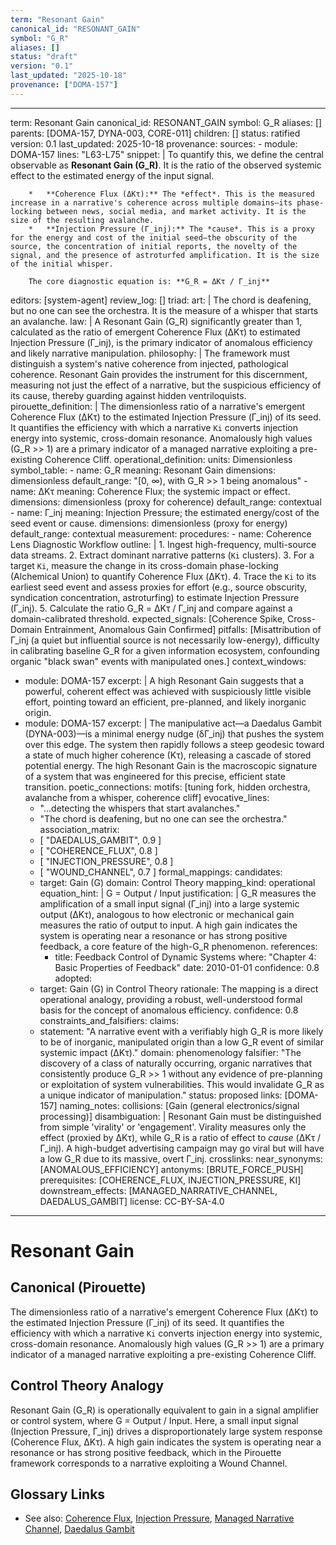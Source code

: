 ```yaml
---
term: "Resonant Gain"
canonical_id: "RESONANT_GAIN"
symbol: "G_R"
aliases: []
status: "draft"
version: "0.1"
last_updated: "2025-10-18"
provenance: ["DOMA-157"]
---
```


---
term: Resonant Gain
canonical_id: RESONANT_GAIN
symbol: G_R
aliases: []
parents: [DOMA-157, DYNA-003, CORE-011]
children: []
status: ratified
version: 0.1
last_updated: 2025-10-18
provenance:
  sources:
    - module: DOMA-157
      lines: "L63-L75"
      snippet: |
        To quantify this, we define the central observable as **Resonant Gain (G_R)**. It is the ratio of the observed systemic effect to the estimated energy of the input signal.

        *   **Coherence Flux (ΔKτ):** The *effect*. This is the measured increase in a narrative's coherence across multiple domains—its phase-locking between news, social media, and market activity. It is the size of the resulting avalanche.
        *   **Injection Pressure (Γ_inj):** The *cause*. This is a proxy for the energy and cost of the initial seed—the obscurity of the source, the concentration of initial reports, the novelty of the signal, and the presence of astroturfed amplification. It is the size of the initial whisper.

        The core diagnostic equation is: **G_R = ΔKτ / Γ_inj**
  editors: [system-agent]
  review_log: []
triad:
  art: |
    The chord is deafening, but no one can see the orchestra. It is the measure of a whisper that starts an avalanche.
  law: |
    A Resonant Gain (G_R) significantly greater than 1, calculated as the ratio of emergent Coherence Flux (ΔKτ) to estimated Injection Pressure (Γ_inj), is the primary indicator of anomalous efficiency and likely narrative manipulation.
  philosophy: |
    The framework must distinguish a system's native coherence from injected, pathological coherence. Resonant Gain provides the instrument for this discernment, measuring not just the effect of a narrative, but the suspicious efficiency of its cause, thereby guarding against hidden ventriloquists.
pirouette_definition: |
  The dimensionless ratio of a narrative's emergent Coherence Flux (ΔKτ) to the estimated Injection Pressure (Γ_inj) of its seed. It quantifies the efficiency with which a narrative `Ki` converts injection energy into systemic, cross-domain resonance. Anomalously high values (G_R >> 1) are a primary indicator of a managed narrative exploiting a pre-existing Coherence Cliff.
operational_definition:
  units: Dimensionless
  symbol_table:
    - name: G_R
      meaning: Resonant Gain
      dimensions: dimensionless
      default_range: "[0, ∞), with G_R >> 1 being anomalous"
    - name: ΔKτ
      meaning: Coherence Flux; the systemic impact or effect.
      dimensions: dimensionless (proxy for coherence)
      default_range: contextual
    - name: Γ_inj
      meaning: Injection Pressure; the estimated energy/cost of the seed event or cause.
      dimensions: dimensionless (proxy for energy)
      default_range: contextual
  measurement:
    procedures:
      - name: Coherence Lens Diagnostic Workflow
        outline: |
          1. Ingest high-frequency, multi-source data streams.
          2. Extract dominant narrative patterns (`Ki` clusters).
          3. For a target `Ki`, measure the change in its cross-domain phase-locking (Alchemical Union) to quantify Coherence Flux (ΔKτ).
          4. Trace the `Ki` to its earliest seed event and assess proxies for effort (e.g., source obscurity, syndication concentration, astroturfing) to estimate Injection Pressure (Γ_inj).
          5. Calculate the ratio G_R = ΔKτ / Γ_inj and compare against a domain-calibrated threshold.
        expected_signals: [Coherence Spike, Cross-Domain Entrainment, Anomalous Gain Confirmed]
        pitfalls: [Misattribution of Γ_inj (a quiet but influential source is not necessarily low-energy), difficulty in calibrating baseline G_R for a given information ecosystem, confounding organic "black swan" events with manipulated ones.]
context_windows:
  - module: DOMA-157
    excerpt: |
      A high Resonant Gain suggests that a powerful, coherent effect was achieved with suspiciously little visible effort, pointing toward an efficient, pre-planned, and likely inorganic origin.
  - module: DOMA-157
    excerpt: |
      The manipulative act—a Daedalus Gambit (DYNA-003)—is a minimal energy nudge (δΓ_inj) that pushes the system over this edge. The system then rapidly follows a steep geodesic toward a state of much higher coherence (Kτ), releasing a cascade of stored potential energy. The high Resonant Gain is the macroscopic signature of a system that was engineered for this precise, efficient state transition.
poetic_connections:
  motifs: [tuning fork, hidden orchestra, avalanche from a whisper, coherence cliff]
  evocative_lines:
    - "...detecting the whispers that start avalanches."
    - "The chord is deafening, but no one can see the orchestra."
  association_matrix:
    - [ "DAEDALUS_GAMBIT", 0.9 ]
    - [ "COHERENCE_FLUX", 0.8 ]
    - [ "INJECTION_PRESSURE", 0.8 ]
    - [ "WOUND_CHANNEL", 0.7 ]
formal_mappings:
  candidates:
    - target: Gain (G)
      domain: Control Theory
      mapping_kind: operational
      equation_hint: |
        G = Output / Input
      justification: |
        G_R measures the amplification of a small input signal (Γ_inj) into a large systemic output (ΔKτ), analogous to how electronic or mechanical gain measures the ratio of output to input. A high gain indicates the system is operating near a resonance or has strong positive feedback, a core feature of the high-G_R phenomenon.
      references:
        - title: Feedback Control of Dynamic Systems
          where: "Chapter 4: Basic Properties of Feedback"
          date: 2010-01-01
      confidence: 0.8
  adopted:
    - target: Gain (G) in Control Theory
      rationale: The mapping is a direct operational analogy, providing a robust, well-understood formal basis for the concept of anomalous efficiency.
      confidence: 0.8
constraints_and_falsifiers:
  claims:
    - statement: "A narrative event with a verifiably high G_R is more likely to be of inorganic, manipulated origin than a low G_R event of similar systemic impact (ΔKτ)."
      domain: phenomenology
      falsifier: "The discovery of a class of naturally occurring, organic narratives that consistently produce G_R >> 1 without any evidence of pre-planning or exploitation of system vulnerabilities. This would invalidate G_R as a unique indicator of manipulation."
      status: proposed
      links: [DOMA-157]
naming_notes:
  collisions: [Gain (general electronics/signal processing)]
  disambiguation: |
    Resonant Gain must be distinguished from simple 'virality' or 'engagement'. Virality measures only the effect (proxied by ΔKτ), while G_R is a ratio of effect to *cause* (ΔKτ / Γ_inj). A high-budget advertising campaign may go viral but will have a low G_R due to its massive, overt Γ_inj.
crosslinks:
  near_synonyms: [ANOMALOUS_EFFICIENCY]
  antonyms: [BRUTE_FORCE_PUSH]
  prerequisites: [COHERENCE_FLUX, INJECTION_PRESSURE, KI]
  downstream_effects: [MANAGED_NARRATIVE_CHANNEL, DAEDALUS_GAMBIT]
license: CC-BY-SA-4.0
---

# Resonant Gain

## Canonical (Pirouette)
The dimensionless ratio of a narrative's emergent Coherence Flux (ΔKτ) to the estimated Injection Pressure (Γ_inj) of its seed. It quantifies the efficiency with which a narrative `Ki` converts injection energy into systemic, cross-domain resonance. Anomalously high values (G_R >> 1) are a primary indicator of a managed narrative exploiting a pre-existing Coherence Cliff.

## Control Theory Analogy
Resonant Gain (G_R) is operationally equivalent to gain in a signal amplifier or control system, where G = Output / Input. Here, a small input signal (Injection Pressure, Γ_inj) drives a disproportionately large system response (Coherence Flux, ΔKτ). A high gain indicates the system is operating near a resonance or has strong positive feedback, which in the Pirouette framework corresponds to a narrative exploiting a Wound Channel.

## Glossary Links
- See also: [Coherence Flux](<#>), [Injection Pressure](<#>), [Managed Narrative Channel](<#>), [Daedalus Gambit](<#>)
